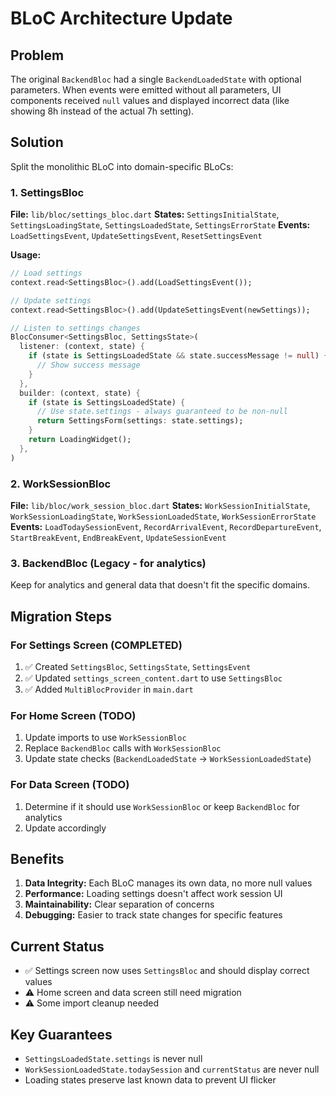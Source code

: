 # BLoC Architecture Update

## Problem
The original `BackendBloc` had a single `BackendLoadedState` with optional parameters. When events were emitted without all parameters, UI components received `null` values and displayed incorrect data (like showing 8h instead of the actual 7h setting).

## Solution
Split the monolithic BLoC into domain-specific BLoCs:

### 1. SettingsBloc
**File:** `lib/bloc/settings_bloc.dart`
**States:** `SettingsInitialState`, `SettingsLoadingState`, `SettingsLoadedState`, `SettingsErrorState`
**Events:** `LoadSettingsEvent`, `UpdateSettingsEvent`, `ResetSettingsEvent`

**Usage:**
```dart
// Load settings
context.read<SettingsBloc>().add(LoadSettingsEvent());

// Update settings
context.read<SettingsBloc>().add(UpdateSettingsEvent(newSettings));

// Listen to settings changes
BlocConsumer<SettingsBloc, SettingsState>(
  listener: (context, state) {
    if (state is SettingsLoadedState && state.successMessage != null) {
      // Show success message
    }
  },
  builder: (context, state) {
    if (state is SettingsLoadedState) {
      // Use state.settings - always guaranteed to be non-null
      return SettingsForm(settings: state.settings);
    }
    return LoadingWidget();
  },
)
```

### 2. WorkSessionBloc
**File:** `lib/bloc/work_session_bloc.dart`
**States:** `WorkSessionInitialState`, `WorkSessionLoadingState`, `WorkSessionLoadedState`, `WorkSessionErrorState`
**Events:** `LoadTodaySessionEvent`, `RecordArrivalEvent`, `RecordDepartureEvent`, `StartBreakEvent`, `EndBreakEvent`, `UpdateSessionEvent`

### 3. BackendBloc (Legacy - for analytics)
Keep for analytics and general data that doesn't fit the specific domains.

## Migration Steps

### For Settings Screen (COMPLETED)
1. ✅ Created `SettingsBloc`, `SettingsState`, `SettingsEvent`
2. ✅ Updated `settings_screen_content.dart` to use `SettingsBloc`
3. ✅ Added `MultiBlocProvider` in `main.dart`

### For Home Screen (TODO)
1. Update imports to use `WorkSessionBloc`
2. Replace `BackendBloc` calls with `WorkSessionBloc`
3. Update state checks (`BackendLoadedState` → `WorkSessionLoadedState`)

### For Data Screen (TODO)
1. Determine if it should use `WorkSessionBloc` or keep `BackendBloc` for analytics
2. Update accordingly

## Benefits
1. **Data Integrity:** Each BLoC manages its own data, no more null values
2. **Performance:** Loading settings doesn't affect work session UI
3. **Maintainability:** Clear separation of concerns
4. **Debugging:** Easier to track state changes for specific features

## Current Status
- ✅ Settings screen now uses `SettingsBloc` and should display correct values
- ⚠️ Home screen and data screen still need migration
- ⚠️ Some import cleanup needed

## Key Guarantees
- `SettingsLoadedState.settings` is never null
- `WorkSessionLoadedState.todaySession` and `currentStatus` are never null
- Loading states preserve last known data to prevent UI flicker
